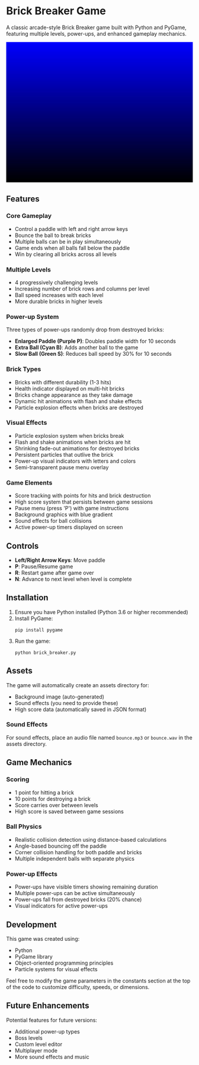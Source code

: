 # Brick Breaker Game

A classic arcade-style Brick Breaker game built with Python and PyGame, featuring multiple levels, power-ups, and enhanced gameplay mechanics.

![Brick Breaker Game](assets/background.jpg)

## Features

### Core Gameplay
- Control a paddle with left and right arrow keys
- Bounce the ball to break bricks
- Multiple balls can be in play simultaneously
- Game ends when all balls fall below the paddle
- Win by clearing all bricks across all levels

### Multiple Levels
- 4 progressively challenging levels
- Increasing number of brick rows and columns per level
- Ball speed increases with each level
- More durable bricks in higher levels

### Power-up System
Three types of power-ups randomly drop from destroyed bricks:
- **Enlarged Paddle (Purple P)**: Doubles paddle width for 10 seconds
- **Extra Ball (Cyan B)**: Adds another ball to the game
- **Slow Ball (Green S)**: Reduces ball speed by 30% for 10 seconds

### Brick Types
- Bricks with different durability (1-3 hits)
- Health indicator displayed on multi-hit bricks
- Bricks change appearance as they take damage
- Dynamic hit animations with flash and shake effects
- Particle explosion effects when bricks are destroyed

### Visual Effects
- Particle explosion system when bricks break
- Flash and shake animations when bricks are hit
- Shrinking fade-out animations for destroyed bricks
- Persistent particles that outlive the brick
- Power-up visual indicators with letters and colors
- Semi-transparent pause menu overlay

### Game Elements
- Score tracking with points for hits and brick destruction
- High score system that persists between game sessions
- Pause menu (press 'P') with game instructions
- Background graphics with blue gradient
- Sound effects for ball collisions
- Active power-up timers displayed on screen

## Controls
- **Left/Right Arrow Keys**: Move paddle
- **P**: Pause/Resume game
- **R**: Restart game after game over
- **N**: Advance to next level when level is complete

## Installation

1. Ensure you have Python installed (Python 3.6 or higher recommended)
2. Install PyGame:
   ```
   pip install pygame
   ```
3. Run the game:
   ```
   python brick_breaker.py
   ```

## Assets
The game will automatically create an assets directory for:
- Background image (auto-generated)
- Sound effects (you need to provide these)
- High score data (automatically saved in JSON format)

### Sound Effects
For sound effects, place an audio file named `bounce.mp3` or `bounce.wav` in the assets directory.

## Game Mechanics

### Scoring
- 1 point for hitting a brick
- 10 points for destroying a brick
- Score carries over between levels
- High score is saved between game sessions

### Ball Physics
- Realistic collision detection using distance-based calculations
- Angle-based bouncing off the paddle
- Corner collision handling for both paddle and bricks
- Multiple independent balls with separate physics

### Power-up Effects
- Power-ups have visible timers showing remaining duration
- Multiple power-ups can be active simultaneously
- Power-ups fall from destroyed bricks (20% chance)
- Visual indicators for active power-ups

## Development
This game was created using:
- Python
- PyGame library
- Object-oriented programming principles
- Particle systems for visual effects

Feel free to modify the game parameters in the constants section at the top of the code to customize difficulty, speeds, or dimensions.

## Future Enhancements
Potential features for future versions:
- Additional power-up types
- Boss levels
- Custom level editor
- Multiplayer mode
- More sound effects and music
